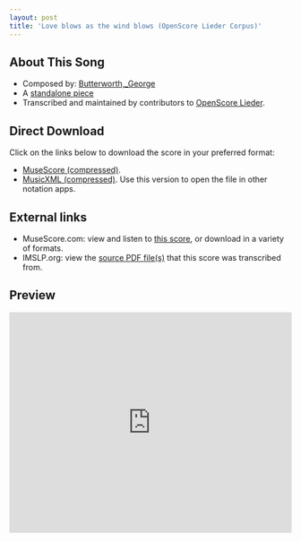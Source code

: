 ```yaml
---
layout: post
title: 'Love blows as the wind blows (OpenScore Lieder Corpus)'
---
```


## About This Song

- Composed by: [Butterworth,_George](https://fourscoreandmore.org/openscore/lieder/Butterworth,_George)
- A [standalone piece](https://fourscoreandmore.org/openscore/lieder/Butterworth,_George/_)
- Transcribed and maintained by contributors to [OpenScore Lieder].

[OpenScore Lieder]: https://musescore.com/openscore-lieder-corpus

## Direct Download

Click on the links below to download the score in your preferred format:
- [MuseScore (compressed)](https://github.com/openscore/lieder/blob/main/scores/Butterworth,_George/_/Love_blows_as_the_wind_blows/lc6469541.mscz?raw=true).
- [MusicXML (compressed)](https://github.com/openscore/lieder/blob/main/scores/Butterworth,_George/_/Love_blows_as_the_wind_blows/lc6469541.mxl?raw=true). Use this version to open the file in other notation apps.

## External links

- MuseScore.com: view and listen to [this score][MuseScore], or download in a variety of formats.
- IMSLP.org: view the [source PDF file(s)][IMSLP] that this score was transcribed from.

[MuseScore]: https://musescore.com/score/6469541
[IMSLP]: https://imslp.org/wiki/Special:ReverseLookup/405017

## Preview

<iframe width="100%" height="394" src="https://musescore.com/openscore-lieder-corpus/scores/6469541/embed" frameborder="0" allowfullscreen allow="autoplay; fullscreen"></iframe>
